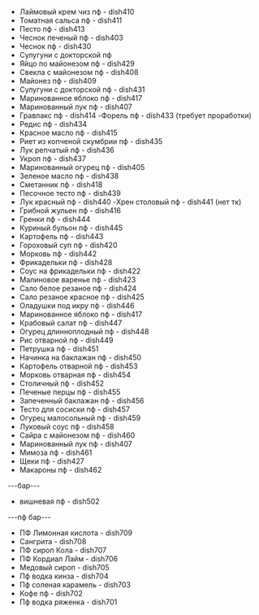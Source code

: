 
- Лаймовый крем чиз пф - dish410
- Томатная сальса пф - dish411
- Песто пф - dish413
- Чеснок печеный пф - dish403
- Чеснок пф - dish430
- Сулугуни с докторской пф 
- Яйцо по майонезом пф - dish429
- Свекла с майонезом пф - dish408
- Майонез пф - dish409
- Сулугуни с докторской пф - dish431
- Маринованное яблоко пф - dish417
- Маринованный лук пф - dish407
- Гравлакс пф - dish414
-Форель пф - dish433 (требует проработки)
- Редис пф - dish434
- Красное масло пф - dish415
- Риет из копченой скумбрии пф -	dish435
- Лук репчатый пф - dish436
- Укроп пф -	dish437
- Маринованный огурец пф - dish405
- Зеленое масло пф - dish438
- Сметанник пф - dish418
- Песочное тесто пф - dish439
- Лук красный пф - dish440
-Хрен столовый пф - dish441 (нет тк)
- Грибной жульен пф - dish416
- Гренки пф - dish444
- Куриный бульон пф - dish445
- Картофель пф - dish443
- Гороховый суп пф - dish420
- Морковь пф - dish442
- Фрикадельки пф - dish428
- Соус на фрикадельки пф - dish422
- Малиновое варенье пф - dish423
- Сало белое резаное пф - dish424
- Сало резаное красное пф - dish425
- Оладушки под икру пф - dish446
- Маринованное яблоко пф - dish417
- Крабовый салат пф - dish447
- Огурец длинноплодный пф - dish448
- Рис отварной пф - dish449
- Петрушка пф - dish451
- Начинка на баклажан пф - dish450
- Картофель отварной пф - dish453
- Морковь отварная пф - dish454
- Столичный пф - dish452
- Печеные перцы пф - dish455
- Запеченный баклажан пф - dish456
- Тесто для сосиски пф - dish457
- Огурец малосольный пф - dish459
- Луковый соус пф - dish458
- Сайра с майонезом пф - dish460
- Маринованный лук пф - dish407
- Мимоза пф - dish461
- Щеки пф - dish427
- Макароны пф - dish462


---бар---
- вишневая пф -	dish502



---пф бар---
- ПФ Лимонная кислота - dish709
- Сангрита - dish708
- ПФ сироп Кола - dish707
- ПФ Кордиал Лайм -	dish706
- Медовый сироп -	dish705
- Пф водка кинза - dish704
- Пф соленая карамель - dish703
- Кофе пф - dish702
- Пф водка ряженка - dish701


